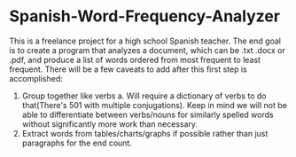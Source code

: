# Spanish-Word-Frequency-Analyzer

This is a freelance project for a high school Spanish teacher. The end goal is to create a program that analyzes a document, which can be .txt .docx or .pdf, and produce a list of words ordered from most frequent to least frequent. There will be a few caveats to add after this first step is accomplished:

1. Group together like verbs
  a. Will require a dictionary of verbs to do that(There's 501 with multiple conjugations). Keep in mind we will not be able to differentiate between verbs/nouns for similarly spelled words without significantly more work than necessary.
2. Extract words from tables/charts/graphs if possible rather than just paragraphs for the end count.
